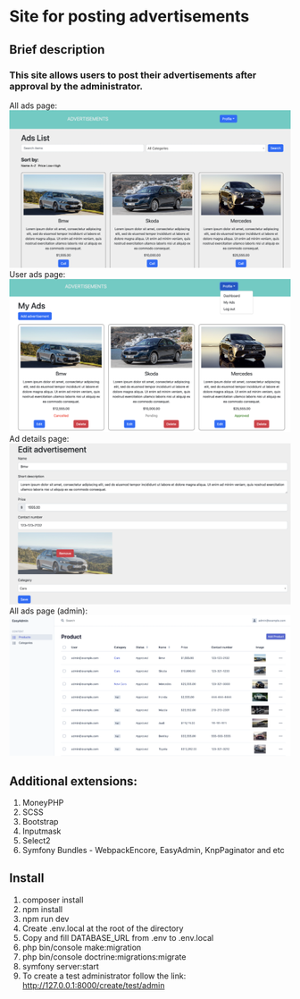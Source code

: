 # Site for posting advertisements
## Brief description
### This site allows users to post their advertisements after approval by the administrator.
All ads page:
![all_ads_page](demo_images/all_ads_page.png)
User ads page:
![user_ads_page](demo_images/user_ads_page.png)
Ad details page:
![ad_details_page](demo_images/ad_details_page.png)
All ads page (admin):
![all_ads_admin_page](demo_images/all_ads_admin_page.png)
## Additional extensions:
1. MoneyPHP
2. SCSS
3. Bootstrap
4. Inputmask
5. Select2
6. Symfony Bundles - WebpackEncore, EasyAdmin, KnpPaginator and etc
## Install
1. composer install
2. npm install
3. npm run dev
4. Create .env.local at the root of the directory
5. Copy and fill DATABASE_URL from .env to .env.local
6. php bin/console make:migration
7. php bin/console doctrine:migrations:migrate
8. symfony server:start
9. To create a test administrator follow the link: http://127.0.0.1:8000/create/test/admin
